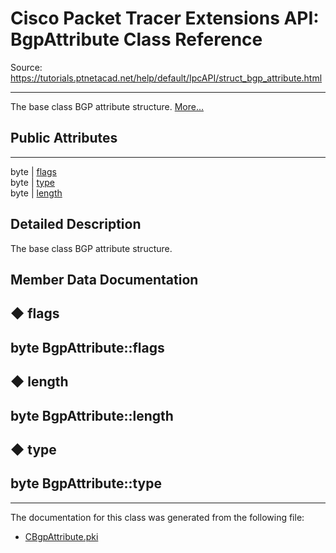 # Cisco Packet Tracer Extensions API: BgpAttribute Class Reference

Source: https://tutorials.ptnetacad.net/help/default/IpcAPI/struct_bgp_attribute.html

---

The base class BGP attribute structure. [More...](struct_bgp_attribute.html#details)

##  Public Attributes  
  
---  
byte | [flags](struct_bgp_attribute.html#a1881721c6e2c1e2ed11664b21e32b9b5)  
byte | [type](struct_bgp_attribute.html#a302837a3d937156e1f50141e42ca72d3)  
byte | [length](struct_bgp_attribute.html#a7598878994b8a8c1e4f33e360dc49f2d)  
  
## Detailed Description

The base class BGP attribute structure. 

## Member Data Documentation

## ◆ flags

byte BgpAttribute::flags  
---  
  
## ◆ length

byte BgpAttribute::length  
---  
  
## ◆ type

byte BgpAttribute::type  
---  
  
* * *

The documentation for this class was generated from the following file:

  * [CBgpAttribute.pki](_c_bgp_attribute_8pki.html)


